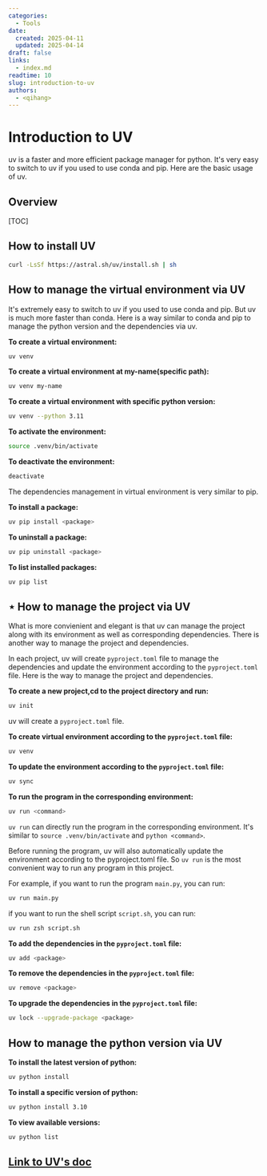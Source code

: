```yaml
---
categories:
  - Tools
date: 
  created: 2025-04-11
  updated: 2025-04-14
draft: false
links:
  - index.md
readtime: 10
slug: introduction-to-uv
authors:
  - <qihang>
---
```

# Introduction to UV
uv is a faster and more efficient package manager for python. It's very easy to switch to uv if you used to use conda and pip. Here are the basic usage of uv.
<!-- more -->
## Overview
[TOC]

## How to install UV
```bash
curl -LsSf https://astral.sh/uv/install.sh | sh
```

## How to manage the virtual environment via UV
It's extremely easy to switch to uv if you used to use conda and pip. But uv is much more faster than conda. Here is a way similar to conda and pip to manage the python version and the dependencies via uv.

**To create a virtual environment:**
```bash
uv venv
```

**To create a virtual environment at my-name(specific path):**
```bash
uv venv my-name
```

**To create a virtual environment with specific python version:**
```bash
uv venv --python 3.11
```

**To activate the environment:**
```bash
source .venv/bin/activate
```

**To deactivate the environment:**
```bash
deactivate
```

The dependencies management in virtual environment is very similar to pip.

**To install a package:**
```bash
uv pip install <package>
```
**To uninstall a package:**
```bash
uv pip uninstall <package>
```
**To list installed packages:**
```bash
uv pip list
```

## **$\star$ How to manage the project via UV**
What is more convienient and elegant is that uv can manage the project along with its environment as well as corresponding dependencies. There is another way to manage the project and dependencies.

In each project, uv will create `pyproject.toml` file to manage the dependencies and update the environment according to the `pyproject.toml` file. Here is the way to manage the project and dependencies.

**To create a new project,cd to the project directory and run:**
```bash
uv init
```
uv will create a `pyproject.toml` file.

**To create virtual environment according to the `pyproject.toml` file:**
```bash
uv venv
```

**To update the environment according to the `pyproject.toml` file:**
```bash
uv sync
```
**To run the program in the corresponding environment:**
```bash
uv run <command>
```
`uv run` can directly run the program in the corresponding environment. It's similar to `source .venv/bin/activate` and `python <command>`. 

Before running the program, uv will also automatically update the environment according to the pyproject.toml file. So `uv run` is the most convenient way to run any program in this project.

For example, if you want to run the program `main.py`, you can run:
```bash
uv run main.py
```

if you want to run the shell script `script.sh`, you can run:
```bash
uv run zsh script.sh
```

**To add the dependencies in the `pyproject.toml` file:**
```bash
uv add <package>
```

**To remove the dependencies in the `pyproject.toml` file:**
```bash
uv remove <package>
```

**To upgrade the dependencies in the `pyproject.toml` file:**
```bash
uv lock --upgrade-package <package>
```
## How to manage the python version via UV
**To install the latest version of python:**
```bash
uv python install
```
**To install a specific version of python:**
```bash
uv python install 3.10
```
**To view available versions:**
```bash
uv python list
```

## [Link to UV's doc](https://docs.astral.sh/uv/)



